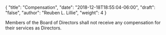 {
	"title": "Compensation",
	"date": "2018-12-18T18:55:04-06:00",
	"draft": "false",
	"author": "Reuben L. Lillie",
	"weight": 4
}

Members of the Board of Directors shall not receive any compensation for their services as Directors.
